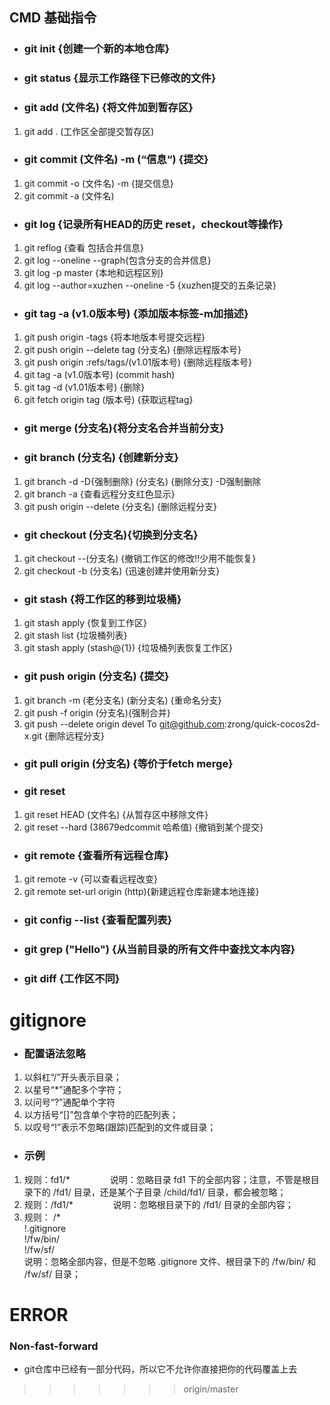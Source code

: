 ## CMD 基础指令
 * ### git init {创建一个新的本地仓库}
 * ### git status {显示工作路径下已修改的文件}
 * ### git add (文件名) {将文件加到暂存区}
  1. git add . (工作区全部提交暂存区)
 * ### git commit (文件名) -m (“信息“) {提交}
  1. git commit -o (文件名) -m {提交信息}
  2. git commit -a (文件名)
 * ### git log {记录所有HEAD的历史 reset，checkout等操作}
 1. git reflog {查看 包括合并信息}
 2. git log --oneline --graph{包含分支的合并信息}
 2. git log -p master {本地和远程区别}
 3. git log --author=xuzhen --oneline -5 {xuzhen提交的五条记录}
 * ### git tag -a (v1.0版本号) {添加版本标签-m加描述}
 1. git push origin -tags {将本地版本号提交远程}
 2. git push origin --delete tag (分支名) {删除远程版本号}
 2. git push origin :refs/tags/(v1.01版本号) {删除远程版本号}
 2. git tag -a (v1.0版本号) (commit hash)
 2. git tag -d (v1.01版本号) {删除}
 2. git fetch origin tag (版本号) {获取远程tag}
 * ### git merge (分支名){将分支名合并当前分支}  
 * ### git branch (分支名) {创建新分支}
 1. git branch -d -D{强制删除} (分支名) {删除分支} -D强制删除
 2. git branch -a {查看远程分支红色显示}
 2. git push origin --delete (分支名) {删除远程分支}

 * ### git checkout (分支名){切换到分支名}
 1. git checkout --(分支名) {撤销工作区的修改!!少用不能恢复}
 2. git checkout -b (分支名) {迅速创建并使用新分支}
 * ### git stash {将工作区的移到垃圾桶}
 1. git stash apply {恢复到工作区}
 1. git stash list  {垃圾桶列表}
 2. git stash apply (stash@{1}) {垃圾桶列表恢复工作区}
 * ### git push origin (分支名) {提交}
 1. git branch -m (老分支名) (新分支名) {重命名分支}
 1. git push -f origin (分支名){强制合并}
 2. git push --delete origin devel To git@github.com:zrong/quick-cocos2d-x.git {删除远程分支}
  * ### git pull origin (分支名) {等价于fetch merge}
 * ### git reset
 1. git reset HEAD (文件名) {从暂存区中移除文件}
 2. git reset --hard (38679edcommit 哈希值) {撤销到某个提交}
 * ### git remote {查看所有远程仓库}
 1. git remote -v {可以查看远程改变}
 2. git remote set-url origin (http){新建远程仓库新建本地连接}
 * ### git config --list {查看配置列表}


 * ### git grep ("Hello") {从当前目录的所有文件中查找文本内容}
 * ### git diff {工作区不同}
 # gitignore 
 * ### 配置语法忽略
 1. 以斜杠“/”开头表示目录；
 1. 以星号“*”通配多个字符；
 1. 以问号“?”通配单个字符
 1. 以方括号“[]”包含单个字符的匹配列表；
 1. 以叹号“!”表示不忽略(跟踪)匹配到的文件或目录；
 * ### 示例
 1. 规则：fd1/*
　　　　  说明：忽略目录 fd1 下的全部内容；注意，不管是根目录下的 /fd1/ 目录，还是某个子目录 /child/fd1/ 目录，都会被忽略；
 1. 规则：/fd1/*
　　　　 说明：忽略根目录下的 /fd1/ 目录的全部内容；
 1. 规则：
/*<br>
!.gitignore <br>
!/fw/bin/  <br>
!/fw/sf/  <br>
说明：忽略全部内容，但是不忽略 .gitignore 文件、根目录下的 /fw/bin/ 和 /fw/sf/ 目录；
 # ERROR
 ### Non-fast-forward 
 * git仓库中已经有一部分代码，所以它不允许你直接把你的代码覆盖上去
>>>>>>> origin/master

